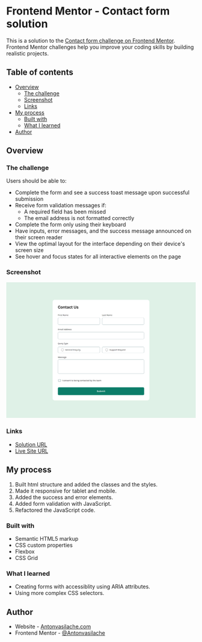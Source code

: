 # Frontend Mentor - Contact form solution

This is a solution to the [Contact form challenge on Frontend Mentor](https://www.frontendmentor.io/challenges/contact-form--G-hYlqKJj). Frontend Mentor challenges help you improve your coding skills by building realistic projects.

## Table of contents

- [Overview](#overview)
  - [The challenge](#the-challenge)
  - [Screenshot](#screenshot)
  - [Links](#links)
- [My process](#my-process)
  - [Built with](#built-with)
  - [What I learned](#what-i-learned)
- [Author](#author)

## Overview

### The challenge

Users should be able to:

- Complete the form and see a success toast message upon successful submission
- Receive form validation messages if:
  - A required field has been missed
  - The email address is not formatted correctly
- Complete the form only using their keyboard
- Have inputs, error messages, and the success message announced on their screen reader
- View the optimal layout for the interface depending on their device's screen size
- See hover and focus states for all interactive elements on the page

### Screenshot

![screenshot](./screenshot.png)

### Links

- [Solution URL](https://github.com/Antonvasilache/contact-form-main)
- [Live Site URL](https://contact-form-main-av.netlify.app/)

## My process

1. Built html structure and added the classes and the styles.
2. Made it responsive for tablet and mobile.
3. Added the success and error elements.
4. Added form validation with JavaScript.
5. Refactored the JavaScript code.

### Built with

- Semantic HTML5 markup
- CSS custom properties
- Flexbox
- CSS Grid

### What I learned

- Creating forms with accessiblity using ARIA attributes.
- Using more complex CSS selectors.

## Author

- Website - [Antonvasilache.com](https://www.antonvasilache.com)
- Frontend Mentor - [@Antonvasilache](https://www.frontendmentor.io/profile/Antonvasilache)

